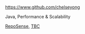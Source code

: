 
<!-- Give link to your github home page -->
<span id="github">https://www.github.com/chelseyong</span>

<!-- Give up to 3 expertise areas that you claim credit for -->
<span id="areas">Java, Performance & Scalability</span>

<!-- Give your internal and external projects related to the module -->
<span id="projects">[RepoSense](https://github.com/reposense/RepoSense), [TBC]()</span>
